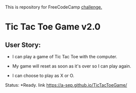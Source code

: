 This is repository for FreeCodeCamp [challenge.](https://www.freecodecamp.com/challenges/build-a-tic-tac-toe-game)

# Tic Tac Toe Game v2.0

## User Story:

- I can play a game of Tic Tac Toe with the computer.<br>

- My game will reset as soon as it's over so I can play again.<br>

- I can choose to play as X or O.<br>

Status: *Ready.
link https://a-sep.github.io/TicTacToeGame/
